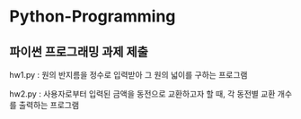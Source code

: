 # Python-Programming
파이썬 프로그래밍 과제 제출
------
hw1.py : 원의 반지름을 정수로 입력받아 그 원의 넓이를 구하는 프로그램

hw2.py : 사용자로부터 입력된 금액을 동전으로 교환하고자 할 때, 각 동전별 교환 개수를 출력하는 프로그램

